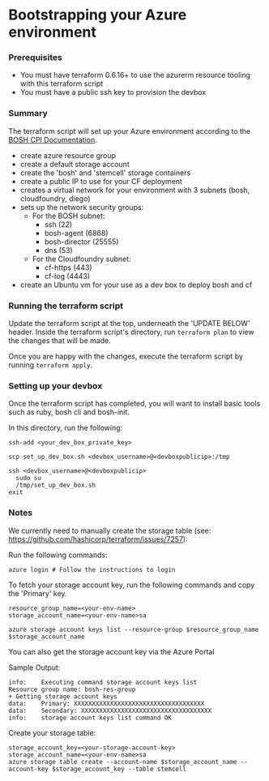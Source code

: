 # Bootstrapping your Azure environment

### Prerequisites

* You must have terraform 0.6.16+ to use the azurerm resource tooling with this terraform script
* You must have a public ssh key to provision the devbox

### Summary

The terraform script will set up your Azure environment according to the [BOSH CPI Documentation](https://github.com/cloudfoundry-incubator/bosh-azure-cpi-release/blob/master/docs/get-started/manually/deploy-bosh-manually.md).

* create azure resource group
* create a default storage account
* create the 'bosh' and 'stemcell' storage containers
* create a public IP to use for your CF deployment
* creates a virtual network for your environment with 3 subnets (bosh, cloudfoundry, diego)
* sets up the network security groups:
  * For the BOSH subnet:
    * ssh (22)
    * bosh-agent (6868)
    * bosh-director (25555)
    * dns (53)
  * For the Cloudfoundry subnet:
    * cf-https (443)
    * cf-log (4443)
* create an Ubuntu vm for your use as a dev box to deploy bosh and cf

### Running the terraform script

Update the terraform script at the top, underneath the 'UPDATE BELOW' header.
Inside the terraform script's directory, run `terraform plan` to view the changes that will be made.

Once you are happy with the changes, execute the terraform script by running `terraform apply`.

### Setting up your devbox

Once the terraform script has completed, you will want to install basic tools such as ruby, bosh cli and bosh-init.

In this directory, run the following:

```
ssh-add <your_dev_box_private_key>

scp set_up_dev_box.sh <devbox_username>@<devboxpublicip>:/tmp

ssh <devbox_username>@<devboxpublicip>
  sudo su
  /tmp/set_up_dev_box.sh
exit

```

### Notes

We currently need to manually create the storage table (see: https://github.com/hashicorp/terraform/issues/7257):

Run the following commands:

```
azure login # Follow the instructions to login
```

To fetch your storage account key, run the following commands and copy the 'Primary' key.

```
resource_group_name=<your-env-name>
storage_account_name=<your-env-name>sa

azure storage account keys list --resource-group $resource_group_name $storage_account_name
```
You can also get the storage account key via the Azure Portal

Sample Output:

```
info:    Executing command storage account keys list
Resource group name: bosh-res-group
+ Getting storage account keys
data:    Primary: XXXXXXXXXXXXXXXXXXXXXXXXXXXXXXXXXXXX
data:    Secondary: XXXXXXXXXXXXXXXXXXXXXXXXXXXXXXXXXXXX
info:    storage account keys list command OK
```

Create your storage table:

```
storage_account_key=<your-storage-account-key>
storage_account_name=<your-env-name>sa
azure storage table create --account-name $storage_account_name --account-key $storage_account_key --table stemcell
```

